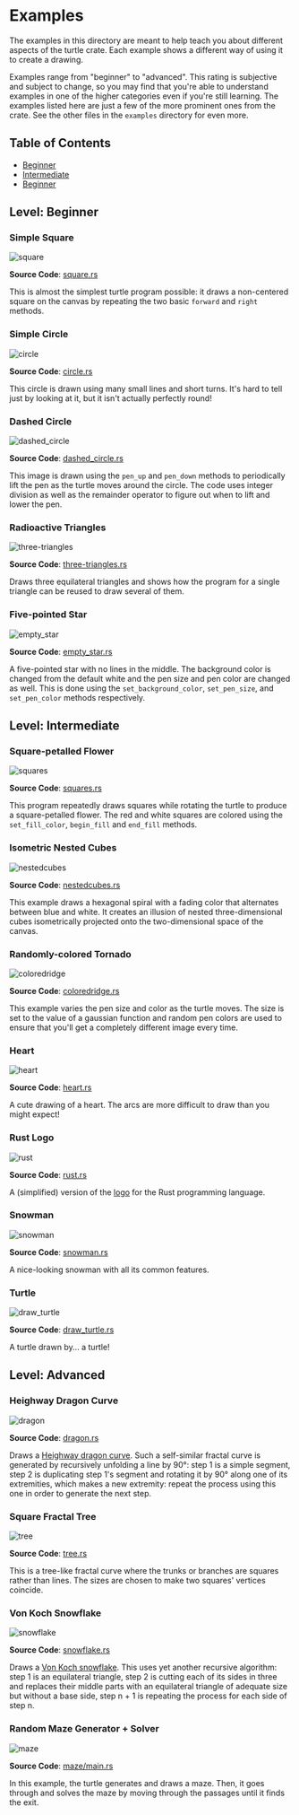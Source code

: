 # Examples

The examples in this directory are meant to help teach you about different
aspects of the turtle crate. Each example shows a different way of using it
to create a drawing. 

Examples range from "beginner" to "advanced". This rating is subjective and
subject to change, so you may find that you're able to understand examples
in one of the higher categories even if you're still learning. The examples
listed here are just a few of the more prominent ones from the crate. See
the other files in the `examples` directory for even more.

## Table of Contents

<!-- TODO: Make a more detailed table of contents that lists all the examples -->

* [Beginner](#level-beginner)
* [Intermediate](#level-intermediate)
* [Beginner](#level-beginner)

## Level: Beginner

### Simple Square

![square](../docs/assets/images/examples/square.gif)

**Source Code**: [square.rs](square.rs)

This is almost the simplest turtle program possible: it draws a non-centered
square on the canvas by repeating the two basic `forward` and `right` methods.

### Simple Circle

![circle](../docs/assets/images/examples/circle.gif)

**Source Code**: [circle.rs](circle.rs)

This circle is drawn using many small lines and short turns. It's hard to tell
just by looking at it, but it isn't actually perfectly round!

### Dashed Circle

![dashed_circle](../docs/assets/images/examples/dashed_circle.gif)

**Source Code**: [dashed_circle.rs](dashed_circle.rs)

This image is drawn using the `pen_up` and `pen_down` methods to periodically
lift the pen as the turtle moves around the circle. The code uses integer
division as well as the remainder operator to figure out when to lift and
lower the pen.

### Radioactive Triangles

![three-triangles](../docs/assets/images/examples/three-triangles.gif)

**Source Code**: [three-triangles.rs](three-triangles.rs)

Draws three equilateral triangles and shows how the program for a single triangle
can be reused to draw several of them.

### Five-pointed Star

![empty_star](../docs/assets/images/examples/empty_star.gif)

**Source Code**: [empty_star.rs](empty_star.rs)

A five-pointed star with no lines in the middle. The background color is changed
from the default white and the pen size and pen color are changed as well. This
is done using the `set_background_color`, `set_pen_size`, and `set_pen_color`
methods respectively.

## Level: Intermediate

### Square-petalled Flower

![squares](../docs/assets/images/examples/squares.gif)

**Source Code**: [squares.rs](squares.rs)

This program repeatedly draws squares while rotating the turtle to produce a
square-petalled flower. The red and white squares are colored using the
`set_fill_color`, `begin_fill` and `end_fill` methods.

### Isometric Nested Cubes

![nestedcubes](../docs/assets/images/examples/nestedcubes.gif)

**Source Code**: [nestedcubes.rs](nestedcubes.rs)

This example draws a hexagonal spiral with a fading color that alternates
between blue and white. It creates an illusion of nested three-dimensional
cubes isometrically projected onto the two-dimensional space of the canvas.

### Randomly-colored Tornado

![coloredridge](../docs/assets/images/examples/coloredridge.gif)

**Source Code**: [coloredridge.rs](coloredridge.rs)

This example varies the pen size and color as the turtle moves. The size is
set to the value of a gaussian function and random pen colors are used to
ensure that you'll get a completely different image every time.

### Heart

![heart](../docs/assets/images/examples/heart.gif)

**Source Code**: [heart.rs](heart.rs)

A cute drawing of a heart. The arcs are more difficult to draw than you
might expect!

### Rust Logo

![rust](../docs/assets/images/examples/rust.gif)

**Source Code**: [rust.rs](rust.rs)

A (simplified) version of the [logo][rust-logo] for the Rust
programming language.

[rust-logo]: https://github.com/rust-lang/rust-artwork/blob/master/logo/rust-logo-blk.svg

### Snowman

![snowman](../docs/assets/images/examples/snowman.gif)

**Source Code**: [snowman.rs](snowman.rs)

A nice-looking snowman with all its common features.

### Turtle

![draw_turtle](../docs/assets/images/examples/draw_turtle.gif)

**Source Code**: [draw_turtle.rs](draw_turtle.rs)

A turtle drawn by... a turtle!

## Level: Advanced

### Heighway Dragon Curve

![dragon](../docs/assets/images/examples/dragon.gif)

**Source Code**: [dragon.rs](dragon.rs)

Draws a [Heighway dragon curve](https://en.wikipedia.org/wiki/Dragon_curve).
Such a self-similar fractal curve is generated by recursively unfolding a line
by 90°: step 1 is a simple segment, step 2 is duplicating step 1's segment and
rotating it by 90° along one of its extremities, which makes a new extremity:
repeat the process using this one in order to generate the next step.

### Square Fractal Tree

![tree](../docs/assets/images/examples/tree.gif)

**Source Code**: [tree.rs](tree.rs)

This is a tree-like fractal curve where the trunks or branches are squares
rather than lines. The sizes are chosen to make two squares' vertices coincide.

### Von Koch Snowflake

![snowflake](../docs/assets/images/examples/snowflake.gif)

**Source Code**: [snowflake.rs](snowflake.rs)

Draws a [Von Koch snowflake](https://en.wikipedia.org/wiki/Koch_snowflake). This
uses yet another recursive algorithm: step 1 is an equilateral triangle, step 2
is cutting each of its sides in three and replaces their middle parts with an
equilateral triangle of adequate size but without a base side, step n + 1 is
repeating the process for each side of step n.

### Random Maze Generator + Solver

![maze](../docs/assets/images/examples/maze.gif)

**Source Code**: [maze/main.rs](maze/main.rs)

In this example, the turtle generates and draws a maze. Then, it goes through
and solves the maze by moving through the passages until it finds the exit.
